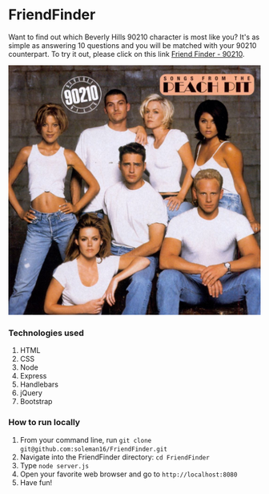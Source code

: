 # FriendFinder

Want to find out which Beverly Hills 90210 character is most like you? It's as simple as answering 10 questions and you will be matched with your 90210 counterpart. To try it out, please click on this link [Friend Finder - 90210](https://beverly-hills-friend-finder.herokuapp.com/).

![](/app/images/90210.jpg)

### Technologies used
1. HTML
1. CSS
1. Node
1. Express
1. Handlebars
1. jQuery
1. Bootstrap

### How to run locally
1. From your command line, run `git clone git@github.com:soleman16/FriendFinder.git`
1. Navigate into the FriendFinder directory: `cd FriendFinder`
1. Type `node server.js`
1. Open your favorite web browser and go to `http://localhost:8080`
1. Have fun!
